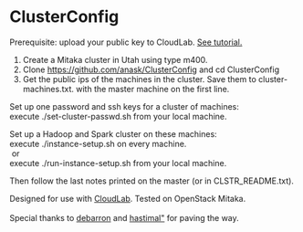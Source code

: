 # ClusterConfig

Prerequisite: upload your public key to CloudLab.
<a href="https://cdn.rawgit.com/anask/ClusterConfig/0cf7f80a/html/cloudlab-ssh-keys-setup.html"> See tutorial.</a>

1. Create a Mitaka cluster in Utah using type m400.
2. Clone https://github.com/anask/ClusterConfig and cd ClusterConfig
3. Get the public ips of the machines in the cluster. Save them to cluster-machines.txt.
   with the master machine on the first line.

Set up one password and ssh keys for a cluster of machines:
<br/>&#09;execute ./set-cluster-passwd.sh from your local machine.

Set up a Hadoop and Spark cluster on these machines:
<br/>&#09;execute ./instance-setup.sh on every machine.
<br/>&#09;&#09;&nbsp;or
<br/>&#09;execute ./run-instance-setup.sh from your local machine.

Then follow the last notes printed on the master (or in CLSTR_README.txt).

Designed for use with <a href="https://www.cloudlab.us/">CloudLab</a>.
Tested on OpenStack Mitaka.
<br/>
<br/>
Special thanks to <a href="https://github.com/debarron">debarron</a> and <a href="https://github.com/hastimal">hastimal"</a> for paving the way.

